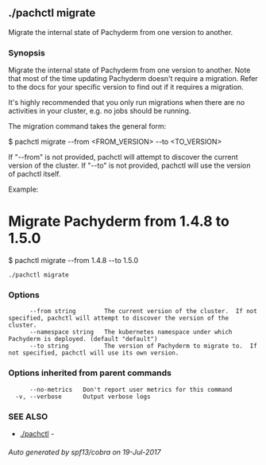## ./pachctl migrate

Migrate the internal state of Pachyderm from one version to another.

### Synopsis


Migrate the internal state of Pachyderm from one version to
another.  Note that most of the time updating Pachyderm doesn't
require a migration.  Refer to the docs for your specific version
to find out if it requires a migration.

It's highly recommended that you only run migrations when there are no
activities in your cluster, e.g. no jobs should be running.

The migration command takes the general form:

$ pachctl migrate --from <FROM_VERSION> --to <TO_VERSION>

If "--from" is not provided, pachctl will attempt to discover the current
version of the cluster.  If "--to" is not provided, pachctl will use the
version of pachctl itself.

Example:

# Migrate Pachyderm from 1.4.8 to 1.5.0
$ pachctl migrate --from 1.4.8 --to 1.5.0


```
./pachctl migrate
```

### Options

```
      --from string        The current version of the cluster.  If not specified, pachctl will attempt to discover the version of the cluster.
      --namespace string   The kubernetes namespace under which Pachyderm is deployed. (default "default")
      --to string          The version of Pachyderm to migrate to.  If not specified, pachctl will use its own version.
```

### Options inherited from parent commands

```
      --no-metrics   Don't report user metrics for this command
  -v, --verbose      Output verbose logs
```

### SEE ALSO
* [./pachctl](./pachctl.md)	 - 

###### Auto generated by spf13/cobra on 19-Jul-2017
